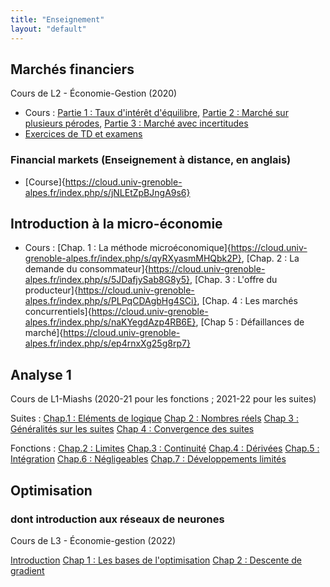 ```yaml
---
title: "Enseignement"
layout: "default"
---
```


## Marchés financiers

Cours de L2 - &Eacute;conomie-Gestion (2020)

- Cours : [Partie 1 : Taux d'intérêt d'équilibre](https://cloud.univ-grenoble-alpes.fr/index.php/s/sZPySzjbZcHPDjB), [Partie 2 : Marché sur plusieurs pérodes](https://cloud.univ-grenoble-alpes.fr/index.php/s/PP5HZJt2idMjXz5), [Partie 3 : Marché avec incertitudes](https://cloud.univ-grenoble-alpes.fr/index.php/s/WH369ei52ikDnT3)
- <a href="https://cloud.univ-grenoble-alpes.fr/index.php/s/FXoii3DGpZXDJCY">Exercices de TD et examens</a>

### Financial markets (Enseignement à distance, en anglais)

- [Course]{https://cloud.univ-grenoble-alpes.fr/index.php/s/jNLEtZpBJngA9s6}

## Introduction à la micro-économie

- Cours : [Chap. 1 : La méthode microéconomique]{https://cloud.univ-grenoble-alpes.fr/index.php/s/qyRXyasmMHQbk2P}, [Chap. 2 : La demande du consommateur]{https://cloud.univ-grenoble-alpes.fr/index.php/s/5JDafjySab8G8y5}, [Chap. 3 : L'offre du producteur]{https://cloud.univ-grenoble-alpes.fr/index.php/s/PLPqCDAgbHg4SCi}, [Chap. 4 : Les marchés concurrentiels]{https://cloud.univ-grenoble-alpes.fr/index.php/s/naKYegdAzp4RB6E}, [Chap 5 : Défaillances de marché]{https://cloud.univ-grenoble-alpes.fr/index.php/s/ep4rnxXg25g8rp7}

## Analyse 1

Cours de L1-Miashs (2020-21 pour les fonctions ; 2021-22 pour les suites)

Suites : [Chap.1 : Eléments de logique](https://cloud.univ-grenoble-alpes.fr/index.php/s/zRJtBokP5zTs6Rz)
[Chap 2 : Nombres réels](https://cloud.univ-grenoble-alpes.fr/index.php/s/A3BSYDNtXpCajCn)
[Chap 3 : Généralités sur les suites](https://cloud.univ-grenoble-alpes.fr/index.php/s/5kkYPcB5RRrnHrK)
[Chap 4 : Convergence des suites](https://cloud.univ-grenoble-alpes.fr/index.php/s/ezcmzN5P55Fe4Ps)

Fonctions : [Chap.2 : Limites](https://cloud.univ-grenoble-alpes.fr/index.php/s/BXpaWL9yCrJZKJ3)
[Chap.3 : Continuité](https://cloud.univ-grenoble-alpes.fr/index.php/s/XR28RAYZkHAkfpS)
[Chap.4 : Dérivées](https://cloud.univ-grenoble-alpes.fr/index.php/s/soCnewZxams6HDi)
[Chap.5 : Intégration](https://cloud.univ-grenoble-alpes.fr/index.php/s/RHWtofpyykqcDTx)
[Chap.6 : Négligeables](https://cloud.univ-grenoble-alpes.fr/index.php/s/cs2ZjnTAiGNj47q)
[Chap.7 : Développements limités](https://cloud.univ-grenoble-alpes.fr/index.php/s/GPCFE3k9SxJYrci)

## Optimisation
### dont introduction aux réseaux de neurones

Cours de L3 - &Eacute;conomie-gestion (2022)

[Introduction](https://cloud.univ-grenoble-alpes.fr/index.php/s/gKDrLoagkiCLFRj)
[Chap 1 : Les bases de l'optimisation](https://cloud.univ-grenoble-alpes.fr/index.php/s/jNLEtZpBJngA9s6)
[Chap 2 : Descente de gradient](https://cloud.univ-grenoble-alpes.fr/index.php/s/JK3cnktYn8oXEtd)